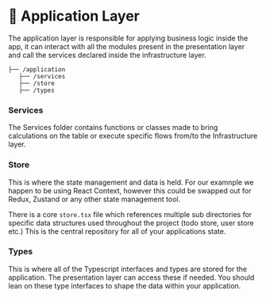 # 📡 Application Layer

The application layer is responsible for applying business logic inside the app, it can interact with all the modules present in the presentation layer and call the services declared inside the infrastructure layer.

```
├── /application
   ├── /services
   ├── /store
   ├── /types
```

### Services

The Services folder contains functions or classes made to bring calculations on the table or execute specific flows from/to the Infrastructure layer.

### Store

This is where the state management and data is held. For our examnple we happen to be using React Context, however this could be swapped out for Redux, Zustand or any other state management tool.

There is a core `store.tsx` file which references multiple sub directories for specific data structures used throughout the project (todo store, user store etc.) This is the central repository for all of your applications state.

### Types

This is where all of the Typescript interfaces and types are stored for the application. The presentation layer can access these if needed. You should lean on these type interfaces to shape the data within your application.
